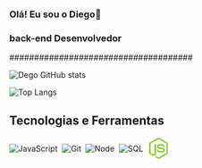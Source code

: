 ### Olá! Eu sou o Diego👋
### back-end Desenvolvedor
#####################################
  
![Dego GitHub stats](https://github-readme-stats.vercel.app/api?username=Degohenrique&show=icons=true&theme=transparent) 


![Top Langs](https://github-readme-stats.vercel.app/api/top-langs/?username=Degohenrique&layout=compact)

## Tecnologias e Ferramentas

<div>
<img align="center" src = "https://cdn.jsdelivr.net/gh/devicons/devicon/icons/javascript/javascript-original.svg" title="JavaScript" alt="JavaScript" width="40" height="40"/>&nbsp;
<img align="center"src= "https://cdn.jsdelivr.net/gh/devicons/devicon/icons/git/git-plain-wordmark.svg"
title="Git" alt="Git" width="40" height="40"/>&nbsp;
<img align="center"src="https://cdn.jsdelivr.net/gh/devicons/devicon/icons/nodejs/nodejs-plain-wordmark.svg"
title="Node" alt="Node" width="40" height="40"/>&nbsp;
<img align="center"src="https://cdn.jsdelivr.net/gh/devicons/devicon/icons/postgresql/postgresql-original-wordmark.svg"
title="SQL" alt="SQL" width="40" height="40"/>&nbsp; 
<img align="center"src="https://github.com/devicons/devicon/blob/master/icons/nodejs/nodejs-original.svg" alt="nodejs" height="40" width="40"/>&nbsp;
  </div>
